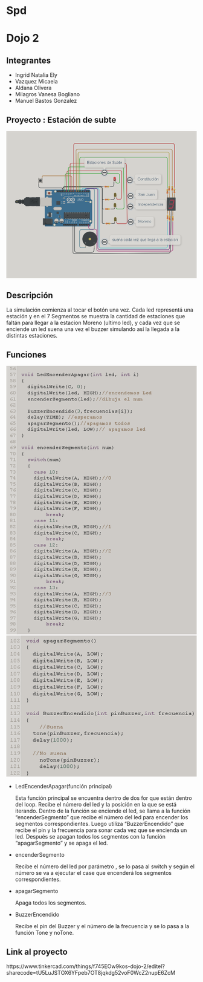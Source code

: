 # Spd 
<h1> Dojo 2   </h1>
<h2> Integrantes </h2>
<ul>
<li>Ingrid Natalia Ely</li>
<li>Vazquez Micaela</li>
<li>Aldana Olivera</li>
<li>Milagros Vanesa Bogliano</li>
<li>Manuel Bastos Gonzalez</li>
</ul>
<h2> Proyecto : Estación de subte</h2>
<img src="./img/arduino.png" ><br>
<h2> Descripción</h2>
<p>La simulación comienza al tocar el botón una vez. Cada led representá una estación y en el 7 Segmentos se muestra la cantidad de estaciones que faltán para llegar a la estacion Moreno (ultimo led), y cada vez que se enciende un led suena una vez el buzzer simulando así la llegada a la distintas estaciones.</p>
<h2> Funciones</h2>
<img src="./img/codigo1.png" ><br>
<img src="./img/codigo2.png" ><br>
<ul>
<li>LedEncenderApagar(función principal)</li>
  <p>Esta función principal se encuentra dentro de dos for que están dentro del loop. Recibe el número del led y la posición en la que se está iterando. Dentro de la función se enciende el led, se llama a la función “encenderSegmento” que recibe el número del led para encender los segmentos correspondientes. Luego utiliza “BuzzerEncendido” que recibe el pin y la frecuencia para sonar cada vez que se encienda un led. Después se apagan todos los segmentos con la función “apagarSegmento” y se apaga el led. </p>
<li>encenderSegmento</li>
  <p>Recibe el número del led por parámetro , se lo pasa al switch y según el número se va a ejecutar el case que encenderá los segmentos correspondientes.</p>
<li>apagarSegmento</li>
  <p>Apaga todos los segmentos.</p>
<li>BuzzerEncendido</li>
  <p>Recibe el pin del Buzzer y el número de la frecuencia y se lo pasa a la función Tone y noTone.</p>
</ul>
<h2> Link al proyecto</h2>
<p>https://www.tinkercad.com/things/f745EOw9kos-dojo-2/editel?sharecode=tU5LuJSTOX6YFpeb7OT8jqkdg52voF0WcZ2nupE6ZcM</p>

